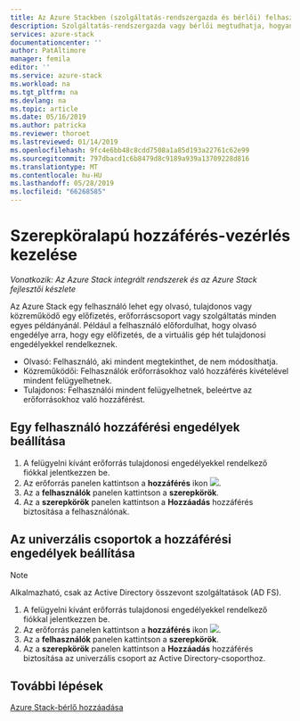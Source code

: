 ```yaml
---
title: Az Azure Stackben (szolgáltatás-rendszergazda és bérlői) felhasználónként-erőforrások kezelése |} A Microsoft Docs
description: Szolgáltatás-rendszergazda vagy bérlői megtudhatja, hogyan kezelheti az RBAC-engedélyek.
services: azure-stack
documentationcenter: ''
author: PatAltimore
manager: femila
editor: ''
ms.service: azure-stack
ms.workload: na
ms.tgt_pltfrm: na
ms.devlang: na
ms.topic: article
ms.date: 05/16/2019
ms.author: patricka
ms.reviewer: thoroet
ms.lastreviewed: 01/14/2019
ms.openlocfilehash: 9fc4e6bb48c8cdd7508a1a85d193a22761c62e99
ms.sourcegitcommit: 797dbacd1c6b8479d8c9189a939a13709228d816
ms.translationtype: MT
ms.contentlocale: hu-HU
ms.lasthandoff: 05/28/2019
ms.locfileid: "66268585"
---
```

# <a name="manage-role-based-access-control"></a>Szerepköralapú hozzáférés-vezérlés kezelése

*Vonatkozik: Az Azure Stack integrált rendszerek és az Azure Stack fejlesztői készlete*

Az Azure Stack egy felhasználó lehet egy olvasó, tulajdonos vagy közreműködő egy előfizetés, erőforráscsoport vagy szolgáltatás minden egyes példányánál. Például a felhasználó előfordulhat, hogy olvasó engedélye arra, hogy egy előfizetés, de a virtuális gép hét tulajdonosi engedélyekkel rendelkeznek.

 - Olvasó: Felhasználó, aki mindent megtekinthet, de nem módosíthatja.
 - Közreműködői: Felhasználók erőforrásokhoz való hozzáférés kivételével mindent felügyelhetnek.
 - Tulajdonos: Felhasználói mindent felügyelhetnek, beleértve az erőforrásokhoz való hozzáférést.

## <a name="set-access-permissions-for-a-user"></a>Egy felhasználó hozzáférési engedélyek beállítása

1. A felügyelni kívánt erőforrás tulajdonosi engedélyekkel rendelkező fiókkal jelentkezzen be.
2. Az erőforrás panelen kattintson a **hozzáférés** ikon ![](media/azure-stack-manage-permissions/image1.png).
3. Az a **felhasználók** panelen kattintson a **szerepkörök**.
4. Az a **szerepkörök** panelen kattintson a **Hozzáadás** hozzáférés biztosítása a felhasználónak.

## <a name="set-access-permissions-for-a-universal-group"></a>Az univerzális csoportok a hozzáférési engedélyek beállítása 

> [!Note]
> Alkalmazható, csak az Active Directory összevont szolgáltatások (AD FS).

1. A felügyelni kívánt erőforrás tulajdonosi engedélyekkel rendelkező fiókkal jelentkezzen be.
2. Az erőforrás panelen kattintson a **hozzáférés** ikon ![](media/azure-stack-manage-permissions/image1.png).
3. Az a **felhasználók** panelen kattintson a **szerepkörök**.
4. Az a **szerepkörök** panelen kattintson a **Hozzáadás** hozzáférés biztosítása az univerzális csoport az Active Directory-csoporthoz.

## <a name="next-steps"></a>További lépések

[Azure Stack-bérlő hozzáadása](azure-stack-add-new-user-aad.md)